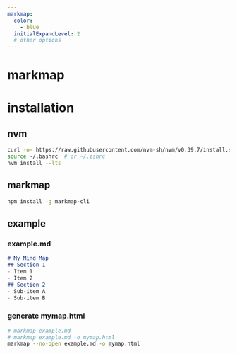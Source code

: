 ```yaml
---
markmap:
  color:
    - blue
  initialExpandLevel: 2
  # other options
---
```


# markmap
# installation
## nvm
```bash
curl -o- https://raw.githubusercontent.com/nvm-sh/nvm/v0.39.7/install.sh | bash
source ~/.bashrc  # or ~/.zshrc
nvm install --lts
```
## markmap
```bash
npm install -g markmap-cli
```
## example
### example.md
```markdown
# My Mind Map
## Section 1
- Item 1
- Item 2
## Section 2
- Sub-item A
- Sub-item B
```
### generate mymap.html
```bash
# markmap example.md
# markmap example.md -o mymap.html
markmap --no-open example.md -o mymap.html
```

